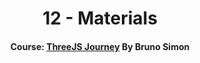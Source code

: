 <div align="center">

# 12 - Materials

#### Course: [ThreeJS Journey][course] By Bruno Simon

</div>

<!-----------------------------------{ Links }---------------------------------->

[course]: https://threejs-journey.com
